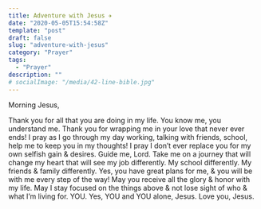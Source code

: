 ```yaml
---
title: Adventure with Jesus ✈️
date: "2020-05-05T15:54:58Z"
template: "post"
draft: false
slug: "adventure-with-jesus"
category: "Prayer"
tags:
  - "Prayer"
description: ""
# socialImage: "/media/42-line-bible.jpg"
---
```


Morning Jesus,

Thank you for all that you are doing in my life. You know me, you understand me. Thank you for wrapping me in your love that never ever ends! I pray as I go through my day working, talking with friends, school, help me to keep you in my thoughts! I pray I don’t ever replace you for my own selfish gain & desires. Guide me, Lord. Take me on a journey that will change my heart that will see my job differently. My school differently. My friends & family differently. Yes, you have great plans for me, & you will be with me every step of the way! May you receive all the glory & honor with my life. May I stay focused on the things above & not lose sight of who & what I’m living for. YOU. Yes, YOU and YOU alone, Jesus. Love you, Jesus.